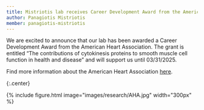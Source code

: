 ```yaml
---
title: Mistriotis lab receives Career Development Award from the American Heart Association
author: Panagiotis Mistriotis
member: panagiotis-mistriotis
---
```


We are excited to announce that our lab has been awarded a Career Development Award from the American Heart Association. 
The grant is entitled “The contributions of cytokinesis proteins to smooth muscle cell function in health and disease” and will support us until 03/31/2025.  

Find more information about the American Heart Association [here](https://www.heart.org/).

{:.center}

{%
  include figure.html
  image="images/research/AHA.jpg"
  width="300px"
%}

